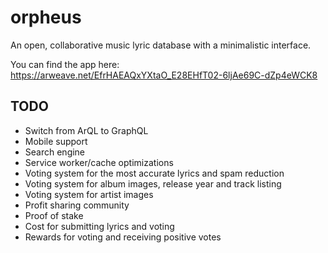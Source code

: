 # orpheus

An open, collaborative music lyric database with a minimalistic interface.

You can find the app here: https://arweave.net/EfrHAEAQxYXtaO_E28EHfT02-6ljAe69C-dZp4eWCK8

## TODO

- Switch from ArQL to GraphQL
- Mobile support
- Search engine
- Service worker/cache optimizations
- Voting system for the most accurate lyrics and spam reduction
- Voting system for album images, release year and track listing
- Voting system for artist images
- Profit sharing community
- Proof of stake
- Cost for submitting lyrics and voting
- Rewards for voting and receiving positive votes
